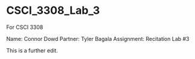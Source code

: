 # CSCI_3308_Lab_3
For CSCI 3308

Name: Connor Dowd
Partner: Tyler Bagala
Assignment: Recitation Lab #3

This is a further edit.
